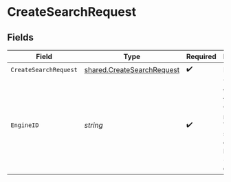 # CreateSearchRequest


## Fields

| Field                                                                                                         | Type                                                                                                          | Required                                                                                                      | Description                                                                                                   | Example                                                                                                       |
| ------------------------------------------------------------------------------------------------------------- | ------------------------------------------------------------------------------------------------------------- | ------------------------------------------------------------------------------------------------------------- | ------------------------------------------------------------------------------------------------------------- | ------------------------------------------------------------------------------------------------------------- |
| `CreateSearchRequest`                                                                                         | [shared.CreateSearchRequest](../../models/shared/createsearchrequest.md)                                      | :heavy_check_mark:                                                                                            | N/A                                                                                                           |                                                                                                               |
| `EngineID`                                                                                                    | *string*                                                                                                      | :heavy_check_mark:                                                                                            | The ID of the engine to use for this request.  You can select one of `ada`, `babbage`, `curie`, or `davinci`. | davinci                                                                                                       |